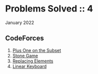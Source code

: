 # Problems Solved :: 4
January 2022

CodeForces
-----------------
1. [Plus One on the Subset](https://codeforces.com/problemset/problem/1624/A)
1. [Stone Game](https://codeforces.com/problemset/problem/1538/A)
1. [Replacing Elements](https://codeforces.com/problemset/problem/1473/A)
1. [Linear Keyboard](https://codeforces.com/problemset/problem/1607/A)
